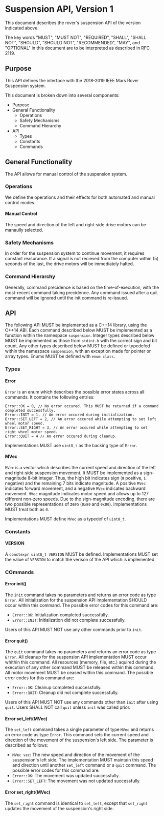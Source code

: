 # Suspension API, Version 1

This document describes the rover's suspension API of the version indicated above.

The key words "MUST", "MUST NOT", "REQUIRED", "SHALL", "SHALL NOT", "SHOULD", "SHOULD NOT", "RECOMMENDED", "MAY", and "OPTIONAL" in this document are to be interpreted as described in RFC 2119.

## Purpose

This API defines the interface with the 2018-2019 IEEE Mars Rover Suspension system. 

This document is broken down into several components:

- Purpose
- General Functionality
	- Operations
	- Safety Mechanisms
	- Command Hierarchy
- API
	- Types
	- Constants
	- Commands

## General Functionality
<!-- picture of setup -->
The API allows for manual control of the suspension system.

### Operations

We define the operations and their effects for both automated and manual control modes. 

#### Manual Control

The speed and direction of the left and right-side drive motors can be manaully selected.

### Safety Mechanisms

In order for the suspension system to continue movement, it requires constant reasurance. If a signal is not recieved from the computer within (5) seconds of the last, the drive motors will be immediately halted.

### Command Hierarchy

<!-- Command Hierarchy Chart --> 

Generally, command precidence is based on the time-of-execution, with the most-recent command taking precidence. Any command issued after a quit command will be ignored until the init command is re-issued.

## API

The following API MUST be implemented as a C++14 library, using the C++14 ABI. Each command described below MUST be implemented as a function within the namespace `suspension`. Integer types described below MUST be implemented as those from `stdint.h` with the correct sign and bit count. Any other types described below MUST be defined or typedefed within the namespace `suspension`, with an exception made for pointer or array types. Enums MUST be defined with `enum class`.

### Types

#### Error

`Error` is an enum which describes the possible error states across all commands. It contains the following entries:
```
Error::OK = 0, // No error occured. This MUST be returned if a command completed successfully.
Error::INIT = 1, // An error occured during initialization.
Error::SET_LEFT = 2, // An error occured while attempting to set left wheel motor speed.
Error::SET_RIGHT = 3, // An error occured while attempting to set right wheel motor speed.
Error::QUIT = 4 // An error occured during cleanup.
```
		
Implementations MUST use `uint8_t` as the backing type of `Error`.

#### MVec

`MVec` is a vector which describes the current speed and direction of the left and right-side suspension movement. It MUST be implemented as a sign-magnitude 8-bit integer. Thus, the high bit indicates sign (`0` positive, `1` negative) and the remaining 7 bits indicate magnitude. A positive `MVec` indicates forward movement, and a negative `MVec` indicates backward movement. `MVec` magnitude indicates motor speed and allows up to 127 different non-zero speeds. Due to the sign-magnitude encoding, there are two possible representations of zero (`0x80` and `0x00`). Implementations MUST treat both as `0`.

Implementations MUST define `MVec` as a typedef of `uint8_t`.

### Constants

#### VERSION

A `constexpr uint8_t VERSION` MUST be defined. Implementations MUST set the value of `VERSION` to match the verison of the API which is implemented.

### COmmands

#### Error init()

The `init` command takes no parameters and returns an error code as type `Error`. All initialization for the suspension API implementation SHOULD occur within this command. The possible error codes for this command are:
  * `Error::OK`: Initialization completed successfully.
  * `Error::INIT`: Initialization did not complete successfully.

Users of this API MUST NOT use any other commands prior to `init`.

#### Error quit()

The `quit` command takes no parameters and returns an error code as type `Error`. All cleanup for the suspension API implementation MUST occur whithin this command. All resources (memory, file, etc.) aquired during the execution of any other command MUST be released within this command. All motor movement MUST be ceased within this command. The possible error codes for this command are:
  * `Error::OK`: Cleanup completed successfully.
  * `Error::QUIT`: Cleanup did not complete successfully.

Users of this API MUST NOT use any commands other than `init` after using `quit`. Users SHALL NOT call `quit` unless `init` was called prior.

#### Error set_left(MVec)

The `set_left` command takes a single parameter of type `MVec` and returns an error code as type `Error`. This command sets the current speed and direction of the movement of the suspension's left side. The parameter is described as follows:
  * `MVec vec`: The new speed and direction of the movement of the suspension's left side. The implementation MUST maintain this speed and direction until another `set_left` command or a `quit` command.
The possible error codes for this command are:
  * `Error::OK`: The movement was updated successfully.
  * `Error::SET_LEFT`: The movement was not updated successfully.

#### Error set_right(MVec)

The `set_right` command is identical to `set_left`, except that `set_right` updates the movement of the suspension's right side.
